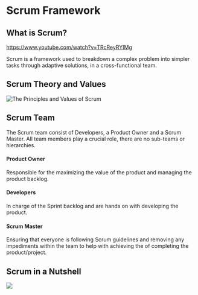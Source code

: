 # Scrum Framework
## What is Scrum?
https://www.youtube.com/watch?v=TRcReyRYIMg

Scrum is a framework used to breakdown a complex problem into simpler tasks through adaptive solutions, in a cross-functional team. 
## Scrum Theory and Values
![The Principles and Values of Scrum](https://scrumorg-website-prod.s3.amazonaws.com/drupal/inline-images/2022-10/principles-and-values-of-scrum2.png)

## Scrum Team 
The Scrum team consist of Developers, a Product Owner and a Scrum Master. All team members play a crucial role, there are no sub-teams or hierarchies.
#### Product Owner 
Responsible for the maximizing the value of the product and managing the product backlog. 
#### Developers 
In charge of the Sprint backlog and are hands on with developing the product. 
#### Scrum Master 
Ensuring that everyone is following Scrum guidelines and removing any impediments within the team to help with achieving the of completing the product/project.

## Scrum in a Nutshell 

**![](https://lh4.googleusercontent.com/KSAG0sRjdraa8chVG-ZcxxwxVJpINWj85e2fexypAgTX7Zh860Y1d9IqgXDrG2kj1p0z57ILWdrUF07EZC3G-m1LjviEJNPYptlEfRQKkET3uFQ3ARUdXwTv1UOebqdwb0cTC-LsgURxLXsNF1_0JIkbmA=s2048)**
